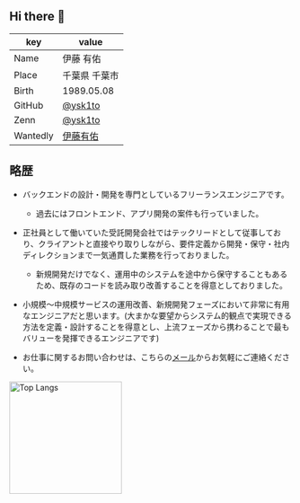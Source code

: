 ## Hi there 👋

|key|value|
|----|----|
|Name|伊藤 有佑|
|Place|千葉県 千葉市|
|Birth|1989.05.08|
|GitHub|[@ysk1to](https://github.com/ysk1to)|
|Zenn|[@ysk1to](https://zenn.dev/ysk1to)|
|Wantedly|[伊藤有佑](https://www.wantedly.com/id/ysk1to)|

## 略歴

* バックエンドの設計・開発を専門としているフリーランスエンジニアです。
  * 過去にはフロントエンド、アプリ開発の案件も行っていました。

* 正社員として働いていた受託開発会社ではテックリードとして従事しており、クライアントと直接やり取りしながら、要件定義から開発・保守・社内ディレクションまで一気通貫した業務を行っておりました。
  * 新規開発だけでなく、運用中のシステムを途中から保守することもあるため、既存のコードを読み取り改善することを得意としておりました。

* 小規模〜中規模サービスの運用改善、新規開発フェーズにおいて非常に有用なエンジニアだと思います。(大まかな要望からシステム的観点で実現できる方法を定義・設計することを得意とし、上流フェーズから携わることで最もバリューを発揮できるエンジニアです)

* お仕事に関するお問い合わせは、こちらの[メール](<mailto:yito@geel-web.jp>)からお気軽にご連絡ください。

<p align="left"> 
  <img alt="Top Langs" height="200px" src="https://github-readme-stats.vercel.app/api/top-langs/?username=ysk1to&layout=donut&theme=onedark" />
  <!-- <img alt="github stats" height="200px" src="https://github-readme-stats-coral-sigma-39.vercel.app/api?username=ysk1to&theme=onedark&show_icons=ture" /> -->
  <!-- <img alt="github stats" height="200px" src="https://github-readme-stats.vercel.app/api?username=ysk1to&theme=onedark&show_icons=ture&count_private=true" /> -->
</p>